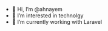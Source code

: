 - 👋 Hi, I’m @ahnayem
- 👀 I’m interested in technolgy
- 🌱 I’m currently working with Laravel
<!---
ahnayem/ahnayem is a ✨ special ✨ repository because its `README.md` (this file) appears on your GitHub profile.
You can click the Preview link to take a look at your changes.
--->
